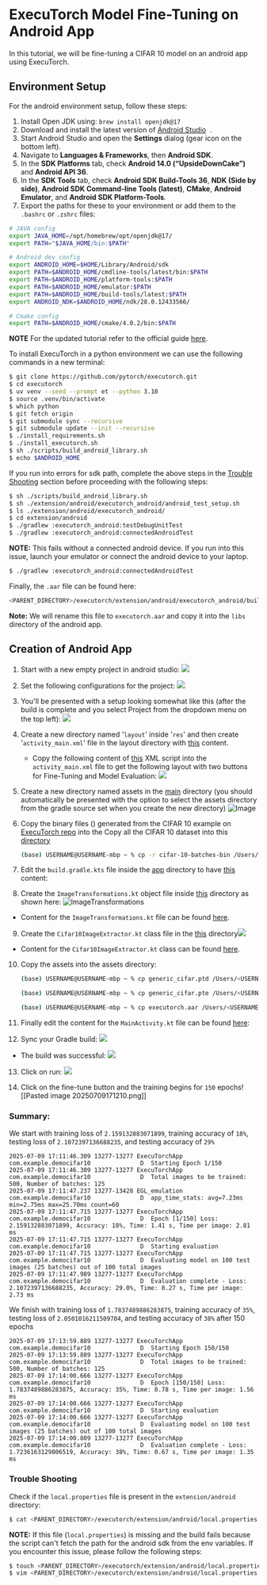 # ExecuTorch Model Fine-Tuning on Android App

In this tutorial, we will be fine-tuning a CIFAR 10 model on an android app using ExecuTorch.

## Environment Setup

For the android environment setup, follow these steps:

1. Install Open JDK using: `brew install openjdk@17`
2. Download and install the latest version of [Android Studio](https://developer.android.com/studio/)  .
3. Start Android Studio and open the **Settings** dialog (gear icon on the bottom left).
4. Navigate to **Languages & Frameworks**, then **Android SDK**.
5. In the **SDK Platforms** tab, check **Android 14.0 (“UpsideDownCake”)** and **Android API 36**.
6. In the **SDK Tools** tab, check **Android SDK Build-Tools 36**, **NDK (Side by side)**, **Android SDK Command-line Tools (latest)**, **CMake**, **Android Emulator**, and **Android SDK Platform-Tools**.
7. Export the paths for these to your environment or add them to the `.bashrc` or `.zshrc` files:
```bash
# JAVA config
export JAVA_HOME=/opt/homebrew/opt/openjdk@17/
export PATH="$JAVA_HOME/bin:$PATH"

# Android dev config
export ANDROID_HOME=$HOME/Library/Android/sdk
export PATH=$ANDROID_HOME/cmdline-tools/latest/bin:$PATH
export PATH=$ANDROID_HOME/platform-tools:$PATH
export PATH=$ANDROID_HOME/emulator:$PATH
export PATH=$ANDROID_HOME/build-tools/latest:$PATH
export ANDROID_NDK=$ANDROID_HOME/ndk/28.0.12433566/

# Cmake config
export PATH=$ANDROID_HOME/cmake/4.0.2/bin:$PATH
```

**NOTE** For the updated tutorial refer to the official guide [here](https://github.com/pytorch/executorch/blob/main/extension/android/README.md).

To install ExecuTorch in a python environment we can use the following commands in a new terminal:

```bash
$ git clone https://github.com/pytorch/executorch.git
$ cd executorch
$ uv venv --seed --prompt et --python 3.10
$ source .venv/bin/activate
$ which python
$ git fetch origin
$ git submodule sync --recursive
$ git submodule update --init --recursive
$ ./install_requirements.sh
$ ./install_executorch.sh
$ sh ./scripts/build_android_library.sh
$ echo $ANDROID_HOME
```

If you run into errors for sdk path, complete the above steps in the [Trouble Shooting](#trouble-shooting) section before proceeding with the following steps:

```bash
$ sh ./scripts/build_android_library.sh
$ sh ./extension/android/executorch_android/android_test_setup.sh
$ ls ./extension/android/executorch_android/
$ cd extension/android
$ ./gradlew :executorch_android:testDebugUnitTest
$ ./gradlew :executorch_android:connectedAndroidTest
```

**NOTE:** This fails without a connected android device. If you run into this issue, launch your emulator or connect the android device to your laptop.

```bash
$ ./gradlew :executorch_android:connectedAndroidTest
```

Finally, the `.aar` file can be found here:

```bash
<PARENT_DIRECTORY>/executorch/extension/android/executorch_android/build/outputs/aar/executorch_android-debug.aar
```

**Note:** We will rename this file to `executorch.aar` and copy it into the `libs` directory of the android app.

## Creation of Android App

1. Start with a new empty project in android studio:
    ![](./images/Pasted%20image%2020250709162820.png)

2. Set the following configurations for the project:
    ![](./images/Pasted%20image%2020250709163001.png)

3. You'll be presented with a setup looking somewhat like this (after the build is complete and you select Project from the dropdown menu on the top left):
    ![](./images/Pasted%20image%2020250709163834.png)

4. Create a new directory named '`layout`' inside '`res`' and then create '`activity_main.xml`' file in the layout directory with [this](./app/src/main/res/layout/activity_main.xml) content.
    - Copy the following content of [this](./app/src/main/res/layout/activity_main.xml) XML script into the `activity_main.xml` file to get the following layout with two buttons for Fine-Tuning and Model Evaluation:
    ![](./images/Pasted%20image%2020250709164234.png)

5. Create a new directory named assets in the [main](./app/src/main) directory (you should automatically be presented with the option to select the assets directory from the gradle source set when you create the new directory) ![Image](./images/Pasted%20image%2020250709164842.png)

6. Copy the binary files () generated from the CIFAR 10 example on [ExecuTorch repo]() into the Copy all the CIFAR 10 dataset into this [directory](./app/src/main/assets/cifar-10-batches-bin)

    ```bash
    (base) USERNAME@USERNAME-mbp ~ % cp -r cifar-10-batches-bin /Users/<USERNAME>/AndroidStudioProjects/DemoCIFAR10/app/src/main/assets
    ```

7. Edit the `build.gradle.kts` file inside the [app](./app) directory to have [this](./app/build.gradle.kts) content:

8. Create the `ImageTransformations.kt` object file inside [this](./app/src/main/java/com/example/democifar10/) directory as shown here:
    ![ImageTransformations](./images/Pasted%20image%2020250709165757.png)

- Content for the `ImageTransformations.kt` file can be found [here](app/src/main/java/com/example/democifar10/ImageTransformations.kt).

9. Create the `Cifar10ImageExtractor.kt` class file in the [this](./app/src/main/java/com/example/democifar10) directory![](./images/Pasted%20image%2020250709170006.png)

- Content for the `Cifar10ImageExtractor.kt` class can be found [here](./app/src/main/java/com/example/democifar10/Cifar10ImageExtractor.kt).

10. Copy the assets into the assets directory:

    ```bash
    (base) USERNAME@USERNAME-mbp ~ % cp generic_cifar.ptd /Users/<USERNAME>/AndroidStudioProjects/DemoCIFAR10/app/src/main/assets

    (base) USERNAME@USERNAME-mbp ~ % cp generic_cifar.pte /Users/<USERNAME>/AndroidStudioProjects/DemoCIFAR10/app/src/main/assets

    (base) USERNAME@USERNAME-mbp ~ % cp executorch.aar /Users/<USERNAME>/AndroidStudioProjects/DemoCIFAR10/app/libs
    ```

11. Finally edit the content for the `MainActivity.kt` file can be found [here](./app/src/main/java/com/example/democifar10/MainActivity.kt):

12. Sync your Gradle build: ![](./images/Pasted%20image%2020250709170528.png)


- The build was successful: ![](./images/Pasted%20image%2020250709171142.png)


13. Click on run: ![](./images/Pasted%20image%2020250709170837.png)

14. Click on the fine-tune button and the training begins for `150` epochs![[Pasted image 20250709171210.png]]

### Summary:

We start with training loss of `2.159132883071899`, training accuracy of `18%`, testing loss of `2.1072397136688235`, and testing accuracy of `29%`

```log
2025-07-09 17:11:46.309 13277-13277 ExecuTorchApp           com.example.democifar10              D  Starting Epoch 1/150
2025-07-09 17:11:46.309 13277-13277 ExecuTorchApp           com.example.democifar10              D  Total images to be trained: 500, Number of batches: 125
2025-07-09 17:11:47.237 13277-13428 EGL_emulation           com.example.democifar10              D  app_time_stats: avg=7.23ms min=2.75ms max=25.70ms count=60
2025-07-09 17:11:47.715 13277-13277 ExecuTorchApp           com.example.democifar10              D  Epoch [1/150] Loss: 2.159132883071899, Accuracy: 18%, Time: 1.41 s, Time per image: 2.81 ms
2025-07-09 17:11:47.715 13277-13277 ExecuTorchApp           com.example.democifar10              D  Starting evaluation
2025-07-09 17:11:47.715 13277-13277 ExecuTorchApp           com.example.democifar10              D  Evaluating model on 100 test images (25 batches) out of 100 total images
2025-07-09 17:11:47.989 13277-13277 ExecuTorchApp           com.example.democifar10              D  Evaluation complete - Loss: 2.1072397136688235, Accuracy: 29.0%, Time: 0.27 s, Time per image: 2.73 ms
```

We finish with training loss of `1.7837489886283875`, training accuracy of `35%`, testing loss of `2.0501016211509704`, and testing accuracy of `38%` after 150 epochs

```log
2025-07-09 17:13:59.889 13277-13277 ExecuTorchApp           com.example.democifar10              D  Starting Epoch 150/150
2025-07-09 17:13:59.889 13277-13277 ExecuTorchApp           com.example.democifar10              D  Total images to be trained: 500, Number of batches: 125
2025-07-09 17:14:00.666 13277-13277 ExecuTorchApp           com.example.democifar10              D  Epoch [150/150] Loss: 1.7837489886283875, Accuracy: 35%, Time: 0.78 s, Time per image: 1.56 ms
2025-07-09 17:14:00.666 13277-13277 ExecuTorchApp           com.example.democifar10              D  Starting evaluation
2025-07-09 17:14:00.666 13277-13277 ExecuTorchApp           com.example.democifar10              D  Evaluating model on 100 test images (25 batches) out of 100 total images
2025-07-09 17:14:00.809 13277-13277 ExecuTorchApp           com.example.democifar10              D  Evaluation complete - Loss: 1.7236163129806519, Accuracy: 38%, Time: 0.67 s, Time per image: 1.35 ms
```

### Trouble Shooting

Check if the `local.properties` file is present in the `extension/android` directory:

```bash
$ cat <PARENT_DIRECTORY>/executorch/extension/android/local.properties
```

**NOTE:** If this file (`local.properties`) is missing and the build fails because the script can't fetch the path for the android sdk from the env variables. If you encounter this issue, please follow the following steps:

```bash
$ touch <PARENT_DIRECTORY>/executorch/extension/android/local.properties
$ vim <PARENT_DIRECTORY>/executorch/extension/android/local.properties # Add the path to your sdk directory into this file like: sdk.dir=/Users/<USERNAME>/Library/Android/sdk
```
